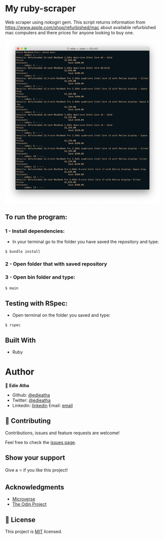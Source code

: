 # My ruby-scraper
Web scraper using nokogiri gem. This script returns information from https://www.apple.com/shop/refurbished/mac about 
available refurbished mac computers and there prices for anyone looking to buy one. 

![screenshoot](img.png)


## To run the program:
### 1 - Install dependencies:
- In your terminal go to the folder you have saved the repository and type:

```$ bundle install ```

### 2 - Open folder that with saved repository
### 3 - Open bin folder and type:
```$ main```

## Testing with RSpec:
* Open terminal on the folder you saved and type:
 
```$ rspec```

## Built With

- Ruby
# Author

👤 **Edie Atha**

- Github: [@edieatha](https://github.com/edieatha)
- Twitter: [@edieatha](https://twitter.com/edieatha)
- Linkedin: [linkedin](https://www.linkedin.com/in/edieatha/)
 Email: [email](edieatha@gmail.com)

## 🤝 Contributing

Contributions, issues and feature requests are welcome!

Feel free to check the [issues page](https://github.com/edieatha/enumerable-methods/issues).

## Show your support

Give a ⭐️ if you like this project!

## Acknowledgments

* [Microverse](https://www.microverse.org/)
* [The Odin Project](https://www.theodinproject.com/)


## 📝 License

This project is [MIT](lic.url) licensed.